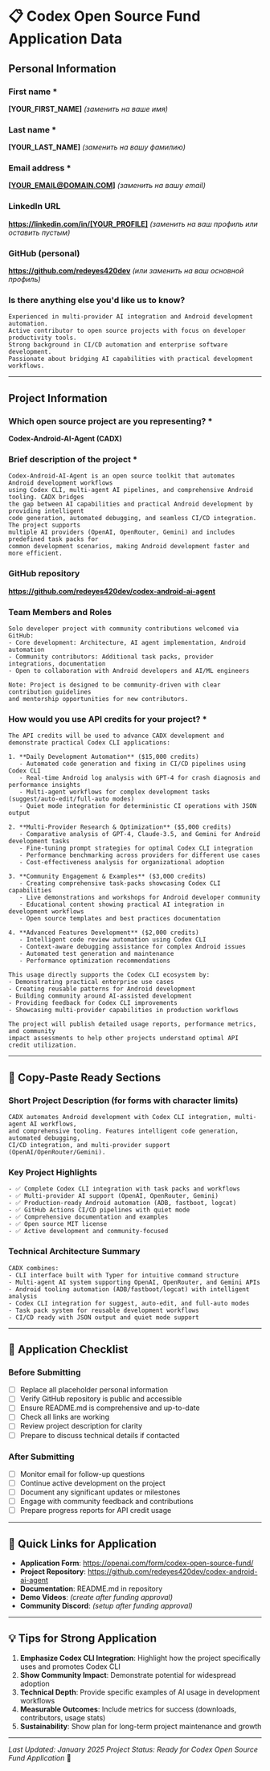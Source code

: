 # 📋 Codex Open Source Fund Application Data

## Personal Information

### First name *
**[YOUR_FIRST_NAME]** *(заменить на ваше имя)*

### Last name *
**[YOUR_LAST_NAME]** *(заменить на вашу фамилию)*

### Email address *
**[YOUR_EMAIL@DOMAIN.COM]** *(заменить на вашу email)*

### LinkedIn URL
**https://linkedin.com/in/[YOUR_PROFILE]** *(заменить на ваш профиль или оставить пустым)*

### GitHub (personal)
**https://github.com/redeyes420dev** *(или заменить на ваш основной профиль)*

### Is there anything else you'd like us to know?
```
Experienced in multi-provider AI integration and Android development automation. 
Active contributor to open source projects with focus on developer productivity tools. 
Strong background in CI/CD automation and enterprise software development. 
Passionate about bridging AI capabilities with practical development workflows.
```

---

## Project Information

### Which open source project are you representing? *
**Codex-Android-AI-Agent (CADX)**

### Brief description of the project *
```
Codex-Android-AI-Agent is an open source toolkit that automates Android development workflows 
using Codex CLI, multi-agent AI pipelines, and comprehensive Android tooling. CADX bridges 
the gap between AI capabilities and practical Android development by providing intelligent 
code generation, automated debugging, and seamless CI/CD integration. The project supports 
multiple AI providers (OpenAI, OpenRouter, Gemini) and includes predefined task packs for 
common development scenarios, making Android development faster and more efficient.
```

### GitHub repository
**https://github.com/redeyes420dev/codex-android-ai-agent**

### Team Members and Roles
```
Solo developer project with community contributions welcomed via GitHub:
- Core development: Architecture, AI agent implementation, Android automation
- Community contributors: Additional task packs, provider integrations, documentation
- Open to collaboration with Android developers and AI/ML engineers

Note: Project is designed to be community-driven with clear contribution guidelines 
and mentorship opportunities for new contributors.
```

### How would you use API credits for your project? *
```
The API credits will be used to advance CADX development and demonstrate practical Codex CLI applications:

1. **Daily Development Automation** ($15,000 credits)
   - Automated code generation and fixing in CI/CD pipelines using Codex CLI
   - Real-time Android log analysis with GPT-4 for crash diagnosis and performance insights
   - Multi-agent workflows for complex development tasks (suggest/auto-edit/full-auto modes)
   - Quiet mode integration for deterministic CI operations with JSON output

2. **Multi-Provider Research & Optimization** ($5,000 credits)
   - Comparative analysis of GPT-4, Claude-3.5, and Gemini for Android development tasks
   - Fine-tuning prompt strategies for optimal Codex CLI integration
   - Performance benchmarking across providers for different use cases
   - Cost-effectiveness analysis for organizational adoption

3. **Community Engagement & Examples** ($3,000 credits)
   - Creating comprehensive task-packs showcasing Codex CLI capabilities
   - Live demonstrations and workshops for Android developer community
   - Educational content showing practical AI integration in development workflows
   - Open source templates and best practices documentation

4. **Advanced Features Development** ($2,000 credits)
   - Intelligent code review automation using Codex CLI
   - Context-aware debugging assistance for complex Android issues
   - Automated test generation and maintenance
   - Performance optimization recommendations

This usage directly supports the Codex CLI ecosystem by:
- Demonstrating practical enterprise use cases
- Creating reusable patterns for Android development
- Building community around AI-assisted development
- Providing feedback for Codex CLI improvements
- Showcasing multi-provider capabilities in production workflows

The project will publish detailed usage reports, performance metrics, and community 
impact assessments to help other projects understand optimal API credit utilization.
```

---

## 🎯 Copy-Paste Ready Sections

### Short Project Description (for forms with character limits)
```
CADX automates Android development with Codex CLI integration, multi-agent AI workflows, 
and comprehensive tooling. Features intelligent code generation, automated debugging, 
CI/CD integration, and multi-provider support (OpenAI/OpenRouter/Gemini).
```

### Key Project Highlights
```
- ✅ Complete Codex CLI integration with task packs and workflows
- ✅ Multi-provider AI support (OpenAI, OpenRouter, Gemini)  
- ✅ Production-ready Android automation (ADB, fastboot, logcat)
- ✅ GitHub Actions CI/CD pipelines with quiet mode
- ✅ Comprehensive documentation and examples
- ✅ Open source MIT license
- ✅ Active development and community-focused
```

### Technical Architecture Summary
```
CADX combines:
- CLI interface built with Typer for intuitive command structure
- Multi-agent AI system supporting OpenAI, OpenRouter, and Gemini APIs
- Android tooling automation (ADB/fastboot/logcat) with intelligent analysis
- Codex CLI integration for suggest, auto-edit, and full-auto modes
- Task pack system for reusable development workflows
- CI/CD ready with JSON output and quiet mode support
```

---

## 📝 Application Checklist

### Before Submitting
- [ ] Replace all placeholder personal information
- [ ] Verify GitHub repository is public and accessible
- [ ] Ensure README.md is comprehensive and up-to-date
- [ ] Check all links are working
- [ ] Review project description for clarity
- [ ] Prepare to discuss technical details if contacted

### After Submitting
- [ ] Monitor email for follow-up questions
- [ ] Continue active development on the project
- [ ] Document any significant updates or milestones
- [ ] Engage with community feedback and contributions
- [ ] Prepare progress reports for API credit usage

---

## 🔗 Quick Links for Application

- **Application Form**: https://openai.com/form/codex-open-source-fund/
- **Project Repository**: https://github.com/redeyes420dev/codex-android-ai-agent
- **Documentation**: README.md in repository
- **Demo Videos**: *(create after funding approval)*
- **Community Discord**: *(setup after funding approval)*

---

## 💡 Tips for Strong Application

1. **Emphasize Codex CLI Integration**: Highlight how the project specifically uses and promotes Codex CLI
2. **Show Community Impact**: Demonstrate potential for widespread adoption
3. **Technical Depth**: Provide specific examples of AI usage in development workflows
4. **Measurable Outcomes**: Include metrics for success (downloads, contributors, usage stats)
5. **Sustainability**: Show plan for long-term project maintenance and growth

---

*Last Updated: January 2025*
*Project Status: Ready for Codex Open Source Fund Application* 🚀